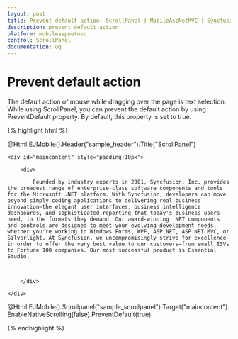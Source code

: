 ```yaml
---
layout: post
title: Prevent default action| ScrollPanel | MobileAspNetMVC | Syncfusion
description: prevent default action
platform: mobileaspnetmvc
control: ScrollPanel
documentation: ug
---
```


# Prevent default action

The default action of mouse while dragging over the page is text selection. While using ScrollPanel, you can prevent the default action by using PreventDefault property.  By default, this property is set to true. 

{% highlight html %}

@Html.EJMobile().Header("sample_header").Title("ScrollPanel")

    <div id="maincontent" style="padding:10px">

        <div>

            Founded by industry experts in 2001, Syncfusion, Inc. provides the broadest range of enterprise-class software components and tools for the Microsoft .NET platform. With Syncfusion, developers can move beyond simply coding applications to delivering real business innovation—the elegant user interfaces, business intelligence dashboards, and sophisticated reporting that today's business users need, in the formats they demand. Our award-winning .NET components and controls are designed to meet your evolving development needs, whether you're working in Windows Forms, WPF, ASP.NET, ASP.NET MVC, or Silverlight. At Syncfusion, we uncompromisingly strive for excellence in order to offer the very best value to our customers—from small ISVs to Fortune 100 companies. Our most successful product is Essential Studio.



        </div>

    </div> 



@Html.EJMobile().Scrollpanel("sample_scrollpanel").Target("maincontent").EnableNativeScrolling(false).PreventDefault(true)


{% endhighlight %}

